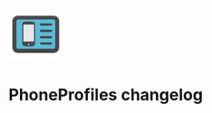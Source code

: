 ![PhoneProfiles icon](/art/ic_launcher_README.png)  

PhoneProfiles changelog
========================

